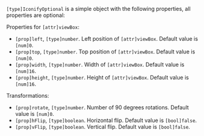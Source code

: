 `[type]IconifyOptional` is a simple object with the following properties, all properties are optional:

Properties for `[attr]viewBox`:

- `[prop]left`, `[type]number`. Left position of `[attr]viewBox`. Default value is `[num]0`.
- `[prop]top`, `[type]number`. Top position of `[attr]viewBox`. Default value is `[num]0`.
- `[prop]width`, `[type]number`. Width of `[attr]viewBox`. Default value is `[num]16`.
- `[prop]height`, `[type]number`. Height of `[attr]viewBox`. Default value is `[num]16`.

Transformations:

- `[prop]rotate`, `[type]number`. Number of 90 degrees rotations. Default value is `[num]0`.
- `[prop]hFlip`, `[type]boolean`. Horizontal flip. Default value is `[bool]false`.
- `[prop]vFlip`, `[type]boolean`. Vertical flip. Default value is `[bool]false`.
